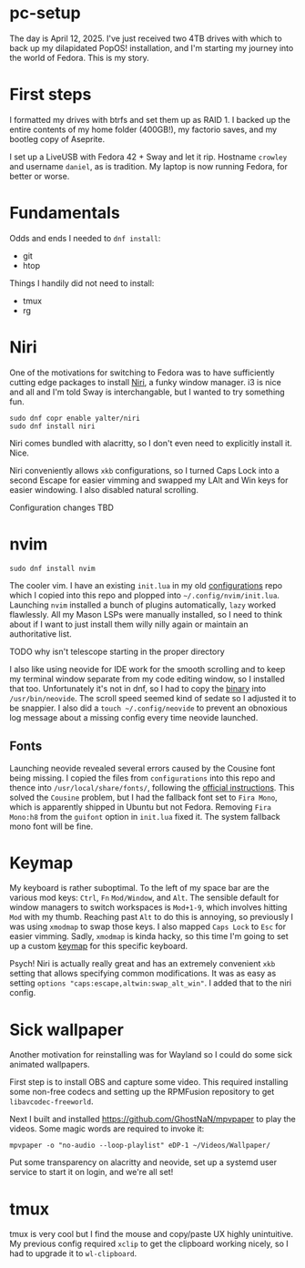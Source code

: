 # pc-setup
The day is April 12, 2025. I've just received two 4TB drives with which to back up my dilapidated PopOS! installation, and I'm starting my journey into the world of Fedora. This is my story.

# First steps
I formatted my drives with btrfs and set them up as RAID 1. I backed up the entire contents of my home folder (400GB!), my factorio saves, and my bootleg copy of Aseprite.

I set up a LiveUSB with Fedora 42 + Sway and let it rip. Hostname `crowley` and username `daniel`, as is tradition. My laptop is now running Fedora, for better or worse.

# Fundamentals
Odds and ends I needed to `dnf install`:
* git
* htop

Things I handily did not need to install:
* tmux
* rg

# Niri
One of the motivations for switching to Fedora was to have sufficiently cutting edge packages to install [Niri](https://github.com/YaLTeR/niri), a funky window manager. i3 is nice and all and I'm told Sway is interchangable, but I wanted to try something fun.
```
sudo dnf copr enable yalter/niri
sudo dnf install niri
```

Niri comes bundled with alacritty, so I don't even need to explicitly install it. Nice.

Niri conveniently allows `xkb` configurations, so I turned Caps Lock into a second Escape for easier vimming and swapped my LAlt and Win keys for easier windowing. I also disabled natural scrolling.

Configuration changes TBD

# nvim
```
sudo dnf install nvim
```
The cooler vim. I have an existing `init.lua` in my old [configurations](https://github.com/dchiquito/configurations/blob/main/home/.config/nvim/init.lua) repo which I copied into this repo and plopped into `~/.config/nvim/init.lua`. Launching `nvim` installed a bunch of plugins automatically, `lazy` worked flawlessly. All my Mason LSPs were manually installed, so I need to think about if I want to just install them willy nilly again or maintain an authoritative list.

TODO why isn't telescope starting in the proper directory

I also like using neovide for IDE work for the smooth scrolling and to keep my terminal window separate from my code editing window, so I installed that too. Unfortunately it's not in dnf, so I had to copy the [binary](https://github.com/neovide/neovide/releases) into `/usr/bin/neovide`. The scroll speed seemed kind of sedate so I adjusted it to be snappier. I also did a `touch ~/.config/neovide` to prevent an obnoxious log message about a missing config every time neovide launched.

## Fonts
Launching neovide revealed several errors caused by the Cousine font being missing. I copied the files from `configurations` into this repo and thence into `/usr/local/share/fonts/`, following the [official instructions](https://docs.fedoraproject.org/en-US/quick-docs/fonts/). This solved the `Cousine` problem, but I had the fallback font set to `Fira Mono`, which is apparently shipped in Ubuntu but not Fedora. Removing `Fira Mono:h8` from the `guifont` option in `init.lua` fixed it. The system fallback mono font will be fine.

# Keymap
My keyboard is rather suboptimal. To the left of my space bar are the various mod keys: `Ctrl`, `Fn` `Mod/Window`, and `Alt`. The sensible default for window managers to switch workspaces is `Mod+1-9`, which involves hitting `Mod` with my thumb. Reaching past `Alt` to do this is annoying, so previously I was using `xmodmap` to swap those keys. I also mapped `Caps Lock` to `Esc` for easier vimming. Sadly, `xmodmap` is kinda hacky, so this time I'm going to set up a custom [keymap](https://wiki.archlinux.org/title/Linux_console/Keyboard_configuration#Keymaps) for this specific keyboard.

Psych! Niri is actually really great and has an extremely convenient `xkb` setting that allows specifying common modifications. It was as easy as setting `options "caps:escape,altwin:swap_alt_win"`. I added that to the niri config.

# Sick wallpaper
Another motivation for reinstalling was for Wayland so I could do some sick animated wallpapers.

First step is to install OBS and capture some video. This required installing some non-free codecs and setting up the RPMFusion repository to get `libavcodec-freeworld`.

Next I built and installed https://github.com/GhostNaN/mpvpaper to play the videos. Some magic words are required to invoke it:
```
mpvpaper -o "no-audio --loop-playlist" eDP-1 ~/Videos/Wallpaper/
```

Put some transparency on alacritty and neovide, set up a systemd user service to start it on login, and we're all set!

# tmux
tmux is very cool but I find the mouse and copy/paste UX highly unintuitive. My previous config required `xclip` to get the clipboard working nicely, so I had to upgrade it to `wl-clipboard`.
